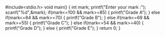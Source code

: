 #include<stdio.h>
void main()
{
int mark;
printf("Enter your mark :");
scanf("%d",&mark);
if(mark<=100 && mark>=85)
{
printf("Grade A");
}
else if(mark<=84 && mark>=70)
{
printf("Grade B");
}
else if(mark<=69 && mark>=55)
{
printf("Grade C");
}
else if(mark<=54 && mark>=40)
{
printf("Grade D");
}
else
{
printf("Grade E");
}
return 0;
}
